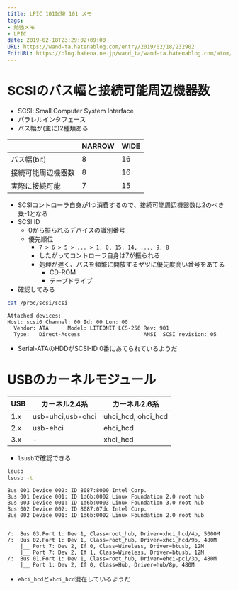 ```yaml
---
title: LPIC 101試験 101 メモ
tags:
- 勉強メモ
- LPIC
date: 2019-02-18T23:29:02+09:00
URL: https://wand-ta.hatenablog.com/entry/2019/02/18/232902
EditURL: https://blog.hatena.ne.jp/wand_ta/wand-ta.hatenablog.com/atom/entry/17680117126968857035
---
```


# SCSIのバス幅と接続可能周辺機器数

- SCSI: Small Computer System Interface
- パラレルインタフェース
- バス幅が(主に)2種類ある


|                    | NARROW | WIDE |
|--------------------|--------|------|
| バス幅(bit)        | 8      | 16   |
| 接続可能周辺機器数 | 8      | 16   |
| 実際に接続可能     | 7      | 15   |

- SCSIコントローラ自身が1つ消費するので、接続可能周辺機器数は2のべき乗-1となる
- SCSI ID
    - 0から振られるデバイスの識別番号
    - 優先順位
        - `7 > 6 > 5 > ... > 1, 0, 15, 14, ..., 9, 8`
        - したがってコントローラ自身は7が振られる
        - 処理が遅く、バスを頻繁に開放するヤツに優先度高い番号をあてる
            - CD-ROM
            - テープドライブ
- 確認してみる

```sh
cat /proc/scsi/scsi
```

```
Attached devices:
Host: scsi0 Channel: 00 Id: 00 Lun: 00
  Vendor: ATA      Model: LITEONIT LCS-256 Rev: 901 
  Type:   Direct-Access                    ANSI  SCSI revision: 05
```

- Serial-ATAのHDDがSCSI-ID 0番にあてられているようだ


# USBのカーネルモジュール

| USB | カーネル2.4系     | カーネル2.6系      |
|-----|-------------------|--------------------|
| 1.x | usb-uhci,usb-ohci | uhci_hcd, ohci_hcd |
| 2.x | usb-ehci          | ehci_hcd           |
| 3.x | -                 | xhci_hcd           |


- `lsusb`で確認できる

```sh
lsusb
lsusb -t
```

```
Bus 001 Device 002: ID 8087:8000 Intel Corp. 
Bus 001 Device 001: ID 1d6b:0002 Linux Foundation 2.0 root hub
Bus 003 Device 001: ID 1d6b:0003 Linux Foundation 3.0 root hub
Bus 002 Device 002: ID 8087:07dc Intel Corp. 
Bus 002 Device 001: ID 1d6b:0002 Linux Foundation 2.0 root hub


/:  Bus 03.Port 1: Dev 1, Class=root_hub, Driver=xhci_hcd/4p, 5000M
/:  Bus 02.Port 1: Dev 1, Class=root_hub, Driver=xhci_hcd/9p, 480M
    |__ Port 7: Dev 2, If 0, Class=Wireless, Driver=btusb, 12M
    |__ Port 7: Dev 2, If 1, Class=Wireless, Driver=btusb, 12M
/:  Bus 01.Port 1: Dev 1, Class=root_hub, Driver=ehci-pci/3p, 480M
    |__ Port 1: Dev 2, If 0, Class=Hub, Driver=hub/8p, 480M
```

- `ehci_hcd`と`xhci_hcd`混在しているようだ
